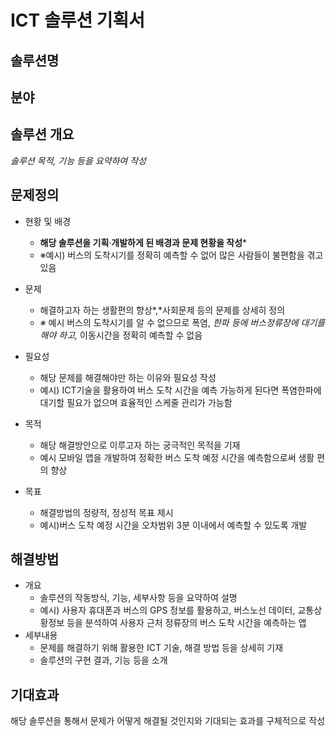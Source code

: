 # ICT 솔루션 기획서



## 솔루션명

## 분야

## 솔루션 개요

*솔루션 목적,* *기능 등을 요약하여 작성*

## 문제정의

- 현황 및 배경
  - **해당 솔루션을 기획**·**개발하게 된 배경과 문제 현황을 작성***
  - ※예시) 버스의 도착시기를 정확히 예측할 수 없어 많은 사람들이 불편함을 겪고 있음

- 문제
  - 해결하고자 하는 생활편의 향상*,*사회문제 등의 문제를 상세히 정의
  -  *※* 예시 버스의 도착시기를 알 수 없으므로 폭염, *한파 등에 버스정류장에 대기를* *해야 하고,* 이동시간을 정확히 예측할 수 없음

- 필요성
  -  해당 문제를 해결해야만 하는 이유와 필요성 작성
  - 예시) ICT기술을 활용하여 버스 도착 시간을 예측 가능하게 된다면 폭염한파에 대기할 필요가 없으며 효율적인 스케줄 관리가 가능함
- 목적
  -  해당 해결방안으로 이루고자 하는 궁극적인 목적을 기재
  - 예시 모바일 앱을 개발하여 정확한 버스 도착 예정 시간을 예측함으로써 생활 편의 향상
- 목표
  - 해결방법의 정량적, 정성적 목표 제시
  - 예시)버스 도착 예정 시간을 오차범위 3분 이내에서 예측할 수 있도록 개발

## 해결방법

- 개요
  - 솔루션의 작동방식, 기능, 세부사항 등을 요약하여 설명
  - 예시) 사용자 휴대폰과 버스의 GPS 정보를 활용하고, 버스노선 데이터, 교통상황정보 등을 분석하여 사용자 근처 정류장의 버스 도착 시간을 예측하는 앱
- 세부내용
  - 문제를 해결하기 위해 활용한 ICT 기술, 해결 방법 등을 상세히 기재 
  -  솔루션의 구현 결과, 기능 등을 소개

## 기대효과

해당 솔루션을 통해서 문제가 어떻게 해결될 것인지와 기대되는 효과를 구체적으로 작성